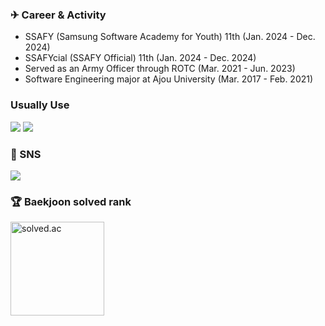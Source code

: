 ### ✈ Career & Activity
- SSAFY (Samsung Software Academy for Youth) 11th (Jan. 2024 - Dec. 2024)
- SSAFYcial (SSAFY Official) 11th (Jan. 2024 - Dec. 2024)
- Served as an Army Officer through ROTC (Mar. 2021 - Jun. 2023)
- Software Engineering major at Ajou University (Mar. 2017 - Feb. 2021)

### Usually Use
<img src="https://img.shields.io/badge/Java-007396?style=flat-square&logo=OpenJDK&logoColor=white"/></a>
<img src="https://img.shields.io/badge/Spring Boot-6DB33F?style=flat-square&logo=Spring Boot&logoColor=white"/></a>


### 🎨 SNS
<a href="https://blog.naver.com/gnsals0904">
  <img src="https://img.shields.io/badge/Blog-03C75A?style=flat&logo=Blogger&logoColor=white"/>
</a>

### 🏆 Baekjoon solved rank
<img
  src="http://mazassumnida.wtf/api/v2/generate_badge?boj=gnsals0914"
  height="150"
  alt="solved.ac"
/>



